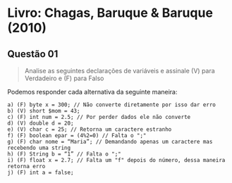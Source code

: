 # Livro: Chagas, Baruque & Baruque (2010)

## Questão 01
> Analise as seguintes declarações de variáveis e assinale (V) para Verdadeiro e (F) para Falso

Podemos responder cada alternativa da seguinte maneira:

```
a) (F) byte x = 300; // Não converte diretamente por isso dar erro
b) (V) short $mom = 43;
c) (F) int num = 2.5; // Por perder dados ele não converte
d) (V) double d = 20;
e) (V) char c = 25; // Retorna um caractere estranho
f) (F) boolean epar = (4%2=0) // Falta o ";"
g) (F) char nome = “Maria”; // Demandando apenas um caractere mas recebendo uma string
h) (F) String b = “1” // Falta o ";"
i) (F) float x = 2.7; // Falta um "f" depois do número, dessa maneira retorna erro
j) (F) int a = false;
```


